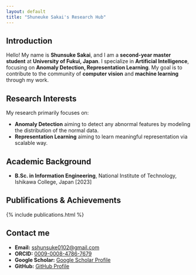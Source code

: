 ```yaml
---
layout: default
title: "Shuneuke Sakai's Research Hub"
---
```


## Introduction
Hello! My name is **Shunsuke Sakai**, and I am a **second-year master student** at **University of Fukui, Japan**.
I specialize in **Artificial Intelligence**, focusing on **Anomaly Detection, Representation Learning**.
My goal is to contribute to the community of **computer vision** and **machine learning** through my work. 

## Research Interests
My research primarily focuses on:
- **Anomaly Detection** aiming to detect any abnormal features by modeling the distribution of the normal data.
- **Representation Learning** aiming to learn meaningful representation via scalable way. 

## Academic Background
- **B.Sc. in Information Engineering**, National Institute of Technology, Ishikawa College, Japan [2023]  

## Publifications & Achievements
{% include publications.html %}

## Contact me 
- **Email:** sshunsuke0102@gmail.com 
- **ORCID:** [0009-0008-4786-7679](https://orcid.org/0009-0008-4786-7679)  
- **Google Scholar:** [Google Scholar Profile](https://scholar.google.com/citations?hl=en&user=mSDQkjMAAAAJ)  
- **GitHub:** [GitHub Profile](https://github.com/SkyShunsuke) 
